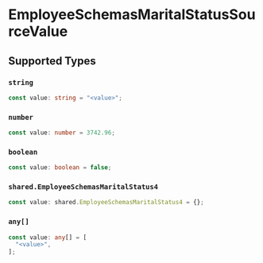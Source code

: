 # EmployeeSchemasMaritalStatusSourceValue


## Supported Types

### `string`

```typescript
const value: string = "<value>";
```

### `number`

```typescript
const value: number = 3742.96;
```

### `boolean`

```typescript
const value: boolean = false;
```

### `shared.EmployeeSchemasMaritalStatus4`

```typescript
const value: shared.EmployeeSchemasMaritalStatus4 = {};
```

### `any[]`

```typescript
const value: any[] = [
  "<value>",
];
```

